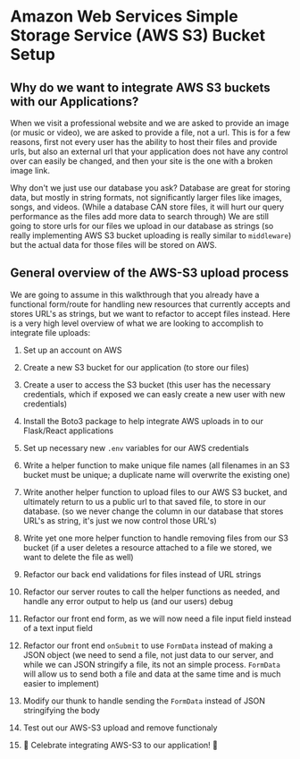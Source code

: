 # Amazon Web Services Simple Storage Service (AWS S3) Bucket Setup



## Why do we want to integrate AWS S3 buckets with our Applications?



When we visit a professional website and we are asked to provide an image (or
music or video), we are asked to provide a file, not a url.  This is for a few
reasons, first not every user has the ability to host their files and provide
urls, but also an external url that your application does not have any control
over can easily be changed, and then your site is the one with a broken image
link.

Why don't we just use our database you ask?  Database are great for storing
data, but mostly in string formats, not significantly larger files like images,
songs, and videos. (While a database CAN store files, it will hurt our query
performance as the files add more data to search through)  We are still going to
store urls for our files we upload in our database as strings (so really
implementing AWS S3 bucket uploading is really similar to `middleware`) but the
actual data for those files will be stored on AWS.  



## General overview of the AWS-S3 upload process

We are going to assume in this walkthrough that you already have a functional
form/route for handling new resources that currently accepts and stores URL's as
strings, but we want to refactor to accept files instead.  Here is a very high
level overview of what we are looking to accomplish to integrate file uploads:

1. Set up an account on AWS

2. Create a new S3 bucket for our application (to store our files)

3. Create a user to access the S3 bucket (this user has the necessary
   credentials, which if exposed we can easly create a new user with new
   credentials)

4. Install the Boto3 package to help integrate AWS uploads in to our Flask/React
   applications

5. Set up necessary new `.env` variables for our AWS credentials

6. Write a helper function to make unique file names (all filenames in an S3
   bucket must be unique; a duplicate name will overwrite the existing one)

7. Write another helper function to upload files to our AWS S3 bucket, and
   ultimately return to us a public url to that saved file, to store in our
   database. (so we never change the column in our database that stores URL's as
   string, it's just we now control those URL's)

8. Write yet one more helper function to handle removing files from our S3
   bucket (if a user deletes a resource attached to a file we stored, we want to
   delete the file as well)

9. Refactor our back end validations for files instead of URL strings

10. Refactor our server routes to call the helper functions as needed, and
    handle any error output to help us (and our users) debug

11. Refactor our front end form, as we will now need a file input field instead
    of a text input field

12. Refactor our front end `onSubmit` to use `FormData` instead of making a JSON
    object (we need to send a file, not just data to our server, and while we can
    JSON stringify a file, its not an simple process. `FormData` will allow us to
    send both a file and data at the same time and is much easier to implement)

13. Modify our thunk to handle sending the `FormData` instead of JSON stringifying
    the body

14. Test out our AWS-S3 upload and remove functionaly

15. :tada: Celebrate integrating AWS-S3 to our application! :tada:

